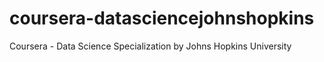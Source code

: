 # coursera-datasciencejohnshopkins
Coursera  - Data Science Specialization by Johns Hopkins University
